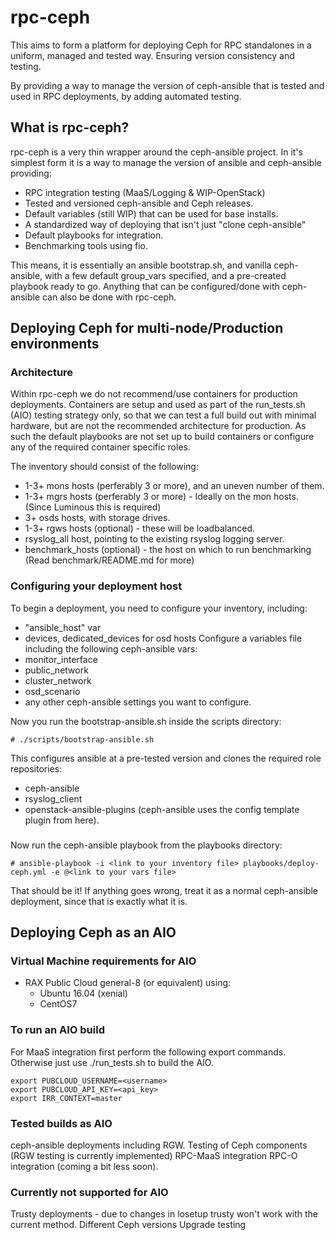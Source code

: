 # rpc-ceph
This aims to form a platform for deploying Ceph for RPC standalones
in a uniform, managed and tested way. Ensuring version consistency and testing.

By providing a way to manage the version of ceph-ansible that is tested
and used in RPC deployments, by adding automated testing.

## What is rpc-ceph?
rpc-ceph is a very thin wrapper around the ceph-ansible project. In it's
simplest form it is a way to manage the version of ansible and ceph-ansible
providing:
 * RPC integration testing (MaaS/Logging & WIP-OpenStack)
 * Tested and versioned ceph-ansible and Ceph releases.
 * Default variables (still WIP) that can be used for base installs.
 * A standardized way of deploying that isn't just "clone ceph-ansible"
 * Default playbooks for integration.
 * Benchmarking tools using fio.

This means, it is essentially an ansible bootstrap.sh, and vanilla ceph-ansible,
with a few default group_vars specified, and a pre-created playbook ready to go.
Anything that can be configured/done with ceph-ansible can also be done with rpc-ceph.

## Deploying Ceph for multi-node/Production environments
### Architecture
Within rpc-ceph we do not recommend/use containers for production deployments.
Containers are setup and used as part of the run_tests.sh (AIO) testing strategy
only, so that we can test a full build out with minimal hardware, but are not the
recommended architecture for production. As such the default playbooks are not set
up to build containers or configure any of the required container specific roles.

The inventory should consist of the following:
 * 1-3+ mons hosts (perferably 3 or more), and an uneven number of them.
 * 1-3+ mgrs hosts (perferably 3 or more) - Ideally on the mon hosts. (Since Luminous this is required)
 * 3+ osds hosts, with storage drives.
 * 1-3+ rgws hosts (optional) - these will be loadbalanced.
 * rsyslog_all host, pointing to the existing rsyslog logging server.
 * benchmark_hosts (optional) - the host on which to run benchmarking (Read benchmark/README.md for more)

### Configuring your deployment host
To begin a deployment, you need to configure your inventory, including:
  * "ansible_host" var
  * devices, dedicated_devices for osd hosts
Configure a variables file including the following ceph-ansible vars:
  * monitor_interface
  * public_network
  * cluster_network
  * osd_scenario
  * any other ceph-ansible settings you want to configure.
  
Now you run the bootstrap-ansible.sh inside the scripts directory:
```
# ./scripts/bootstrap-ansible.sh
```

This configures ansible at a pre-tested version and clones the required role repositories:
 * ceph-ansible
 * rsyslog_client
 * openstack-ansible-plugins (ceph-ansible uses the config template plugin from here).

###
Now run the ceph-ansible playbook from the playbooks directory:

```
# ansible-playbook -i <link to your inventory file> playbooks/deploy-ceph.yml -e @<link to your vars file>
```

That should be it!
If anything goes wrong, treat it as a normal ceph-ansible deployment, since that is exactly what it is.

## Deploying Ceph as an AIO
### Virtual Machine requirements for AIO
 * RAX Public Cloud general-8 (or equivalent) using:
   * Ubuntu 16.04 (xenial)
   * CentOS7

### To run an AIO build
For MaaS integration first perform the following export commands.
Otherwise just use ./run_tests.sh to build the AIO.

```
export PUBCLOUD_USERNAME=<username>
export PUBCLOUD_API_KEY=<api_key>
export IRR_CONTEXT=master
```

### Tested builds as AIO
ceph-ansible deployments including RGW.
Testing of Ceph components (RGW testing is currently implemented)
RPC-MaaS integration
RPC-O integration (coming a bit less soon).

### Currently not supported for AIO
Trusty deployments - due to changes in losetup trusty won't work with the
current method.
Different Ceph versions
Upgrade testing
